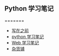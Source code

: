 ## Python 学习笔记
=======

* [写在之前](chapter1.md)
* [python 学习笔记](chapter2.md)
* [Web 学习笔记](chapter3.md)
* [杂货铺](chapter4.md) 

